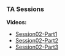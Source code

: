 ### TA Sessions

**Videos:**

* [Session02-Part1](https://www.aparat.com/v/bwnU0)
* [Session02-Part2](https://www.aparat.com/v/cj1SX)
* [Session02-Part3](https://www.aparat.com/v/YoLg2)
